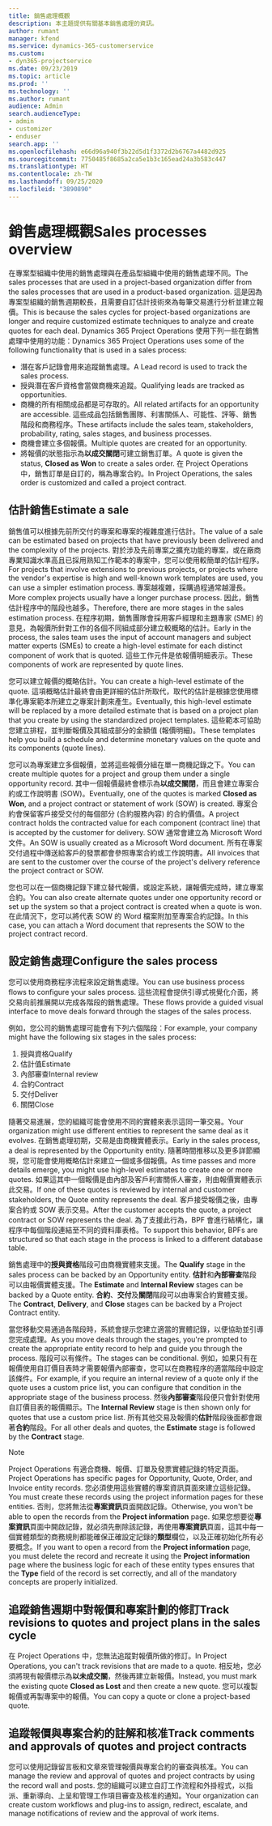 ```yaml
---
title: 銷售處理概觀
description: 本主題提供有關基本銷售處理的資訊。
author: rumant
manager: kfend
ms.service: dynamics-365-customerservice
ms.custom:
- dyn365-projectservice
ms.date: 09/23/2019
ms.topic: article
ms.prod: ''
ms.technology: ''
ms.author: rumant
audience: Admin
search.audienceType:
- admin
- customizer
- enduser
search.app: ''
ms.openlocfilehash: e66d96a940f3b22d5d1f3372d2b6767a4482d925
ms.sourcegitcommit: 7750485f8685a2ca5e1b3c165ead24a3b583c447
ms.translationtype: HT
ms.contentlocale: zh-TW
ms.lasthandoff: 09/25/2020
ms.locfileid: "3890890"
---
```

# <a name="sales-processes-overview"></a><span data-ttu-id="a4c38-103">銷售處理概觀</span><span class="sxs-lookup"><span data-stu-id="a4c38-103">Sales processes overview</span></span>

<span data-ttu-id="a4c38-104">在專案型組織中使用的銷售處理與在產品型組織中使用的銷售處理不同。</span><span class="sxs-lookup"><span data-stu-id="a4c38-104">The sales processes that are used in a project-based organization differ from the sales processes that are used in a product-based organization.</span></span> <span data-ttu-id="a4c38-105">這是因為專案型組織的銷售週期較長，且需要自訂估計技術來為每筆交易進行分析並建立報價。</span><span class="sxs-lookup"><span data-stu-id="a4c38-105">This is because the sales cycles for project-based organizations are longer and require customized estimate techniques to analyze and create quotes for each deal.</span></span> <span data-ttu-id="a4c38-106">Dynamics 365 Project Operations 使用下列一些在銷售處理中使用的功能：</span><span class="sxs-lookup"><span data-stu-id="a4c38-106">Dynamics 365 Project Operations uses some of the following functionality that is used in a sales process:</span></span>

- <span data-ttu-id="a4c38-107">潛在客戶記錄會用來追蹤銷售處理。</span><span class="sxs-lookup"><span data-stu-id="a4c38-107">A Lead record is used to track the sales process.</span></span>
- <span data-ttu-id="a4c38-108">授與潛在客戶資格會當做商機來追蹤。</span><span class="sxs-lookup"><span data-stu-id="a4c38-108">Qualifying leads are tracked as opportunities.</span></span>
- <span data-ttu-id="a4c38-109">商機的所有相關成品都是可存取的。</span><span class="sxs-lookup"><span data-stu-id="a4c38-109">All related artifacts for an opportunity are accessible.</span></span> <span data-ttu-id="a4c38-110">這些成品包括銷售團隊、利害關係人、可能性、評等、銷售階段和商務程序。</span><span class="sxs-lookup"><span data-stu-id="a4c38-110">These artifacts include the sales team, stakeholders, probability, rating, sales stages, and business processes.</span></span>
- <span data-ttu-id="a4c38-111">商機會建立多個報價。</span><span class="sxs-lookup"><span data-stu-id="a4c38-111">Multiple quotes are created for an opportunity.</span></span>
- <span data-ttu-id="a4c38-112">將報價的狀態指示為**以成交關閉**可建立銷售訂單。</span><span class="sxs-lookup"><span data-stu-id="a4c38-112">A quote is given the status, **Closed as Won** to create a sales order.</span></span> <span data-ttu-id="a4c38-113">在 Project Operations 中，銷售訂單是自訂的，稱為專案合約。</span><span class="sxs-lookup"><span data-stu-id="a4c38-113">In Project Operations, the sales order is customized and called a project contract.</span></span>

## <a name="estimate-a-sale"></a><span data-ttu-id="a4c38-114">估計銷售</span><span class="sxs-lookup"><span data-stu-id="a4c38-114">Estimate a sale</span></span>
<span data-ttu-id="a4c38-115">銷售值可以根據先前所交付的專案和專案的複雜度進行估計。</span><span class="sxs-lookup"><span data-stu-id="a4c38-115">The value of a sale can be estimated based on projects that have previously been delivered and the complexity of the projects.</span></span> <span data-ttu-id="a4c38-116">對於涉及先前專案之擴充功能的專案，或在廠商專業知識水準高且已採用熟知工作範本的專案中，您可以使用較簡單的估計程序。</span><span class="sxs-lookup"><span data-stu-id="a4c38-116">For projects that involve extensions to previous projects, or projects where the vendor's expertise is high and well-known work templates are used, you can use a simpler estimation process.</span></span> <span data-ttu-id="a4c38-117">專案越複雜，採購過程通常越漫長。</span><span class="sxs-lookup"><span data-stu-id="a4c38-117">More complex projects usually have a longer purchase process.</span></span> <span data-ttu-id="a4c38-118">因此，銷售估計程序中的階段也越多。</span><span class="sxs-lookup"><span data-stu-id="a4c38-118">Therefore, there are more stages in the sales estimation process.</span></span> <span data-ttu-id="a4c38-119">在程序初期，銷售團隊會採用客戶經理和主題專家 (SME) 的意見，為報價所針對工作的各個不同組成部分建立較概略的估計。</span><span class="sxs-lookup"><span data-stu-id="a4c38-119">Early in the process, the sales team uses the input of account managers and subject matter experts (SMEs) to create a high-level estimate for each distinct component of work that is quoted.</span></span> <span data-ttu-id="a4c38-120">這些工作元件是依報價明細表示。</span><span class="sxs-lookup"><span data-stu-id="a4c38-120">These components of work are represented by quote lines.</span></span> 

<span data-ttu-id="a4c38-121">您可以建立報價的概略估計。</span><span class="sxs-lookup"><span data-stu-id="a4c38-121">You can create a high-level estimate of the quote.</span></span> <span data-ttu-id="a4c38-122">這項概略估計最終會由更詳細的估計所取代，取代的估計是根據您使用標準化專案範本所建立之專案計劃來產生。</span><span class="sxs-lookup"><span data-stu-id="a4c38-122">Eventually, this high-level estimate will be replaced by a more detailed estimate that is based on a project plan that you create by using the standardized project templates.</span></span> <span data-ttu-id="a4c38-123">這些範本可協助您建立排程，並判斷報價及其組成部分的金額值 (報價明細)。</span><span class="sxs-lookup"><span data-stu-id="a4c38-123">These templates help you build a schedule and determine monetary values on the quote and its components (quote lines).</span></span> 

<span data-ttu-id="a4c38-124">您可以為專案建立多個報價，並將這些報價分組在單一商機記錄之下。</span><span class="sxs-lookup"><span data-stu-id="a4c38-124">You can create multiple quotes for a project and group them under a single opportunity record.</span></span> <span data-ttu-id="a4c38-125">其中一個報價最終會標示為**以成交關閉**，而且會建立專案合約或工作說明書 (SOW)。</span><span class="sxs-lookup"><span data-stu-id="a4c38-125">Eventually, one of the quotes is marked **Closed as Won**, and a project contract or statement of work (SOW) is created.</span></span> <span data-ttu-id="a4c38-126">專案合約會保留客戶接受交付的每個部分 (合約服務內容) 的合約價值。</span><span class="sxs-lookup"><span data-stu-id="a4c38-126">A project contract holds the contracted value for each component (contract line) that is accepted by the customer for delivery.</span></span> <span data-ttu-id="a4c38-127">SOW 通常會建立為 Microsoft Word 文件。</span><span class="sxs-lookup"><span data-stu-id="a4c38-127">An SOW is usually created as a Microsoft Word document.</span></span> <span data-ttu-id="a4c38-128">所有在專案交付過程中傳送給客戶的發票都會參照專案合約或工作說明書。</span><span class="sxs-lookup"><span data-stu-id="a4c38-128">All invoices that are sent to the customer over the course of the project's delivery reference the project contract or SOW.</span></span>

<span data-ttu-id="a4c38-129">您也可以在一個商機記錄下建立替代報價，或設定系統，讓報價完成時，建立專案合約。</span><span class="sxs-lookup"><span data-stu-id="a4c38-129">You can also create alternate quotes under one opportunity record or set up the system so that a project contract is created when a quote is won.</span></span> <span data-ttu-id="a4c38-130">在此情況下，您可以將代表 SOW 的 Word 檔案附加至專案合約記錄。</span><span class="sxs-lookup"><span data-stu-id="a4c38-130">In this case, you can attach a Word document that represents the SOW to the project contract record.</span></span>

## <a name="configure-the-sales-process"></a><span data-ttu-id="a4c38-131">設定銷售處理</span><span class="sxs-lookup"><span data-stu-id="a4c38-131">Configure the sales process</span></span>
<span data-ttu-id="a4c38-132">您可以使用商務程序流程來設定銷售處理。</span><span class="sxs-lookup"><span data-stu-id="a4c38-132">You can use business process flows to configure your sales process.</span></span> <span data-ttu-id="a4c38-133">這些流程會提供引導式視覺化介面，將交易向前推展開以完成各階段的銷售處理。</span><span class="sxs-lookup"><span data-stu-id="a4c38-133">These flows provide a guided visual interface to move deals forward through the stages of the sales process.</span></span>

<span data-ttu-id="a4c38-134">例如，您公司的銷售處理可能會有下列六個階段：</span><span class="sxs-lookup"><span data-stu-id="a4c38-134">For example, your company might have the following six stages in the sales process:</span></span>

1. <span data-ttu-id="a4c38-135">授與資格​​</span><span class="sxs-lookup"><span data-stu-id="a4c38-135">Qualify</span></span>
2. <span data-ttu-id="a4c38-136">估計值</span><span class="sxs-lookup"><span data-stu-id="a4c38-136">Estimate</span></span>
3. <span data-ttu-id="a4c38-137">內部審查</span><span class="sxs-lookup"><span data-stu-id="a4c38-137">Internal review</span></span>
4. <span data-ttu-id="a4c38-138">合約</span><span class="sxs-lookup"><span data-stu-id="a4c38-138">Contract</span></span>
5. <span data-ttu-id="a4c38-139">交付</span><span class="sxs-lookup"><span data-stu-id="a4c38-139">Deliver</span></span>
6. <span data-ttu-id="a4c38-140">關閉​​</span><span class="sxs-lookup"><span data-stu-id="a4c38-140">Close</span></span>
 
<span data-ttu-id="a4c38-141">隨著交易進展，您的組織可能會使用不同的實體來表示這同一筆交易。</span><span class="sxs-lookup"><span data-stu-id="a4c38-141">Your organization might use different entities to represent the same deal as it evolves.</span></span> <span data-ttu-id="a4c38-142">在銷售處理初期，交易是由商機實體表示。</span><span class="sxs-lookup"><span data-stu-id="a4c38-142">Early in the sales process, a deal is represented by the Opportunity entity.</span></span> <span data-ttu-id="a4c38-143">隨著時間推移以及更多詳節顯現，您可能會使用概略估計來建立一個或多個報價。</span><span class="sxs-lookup"><span data-stu-id="a4c38-143">As time passes and more details emerge, you might use high-level estimates to create one or more quotes.</span></span> <span data-ttu-id="a4c38-144">如果這其中一個報價是由內部及客戶利害關係人審查，則由報價實體表示此交易。</span><span class="sxs-lookup"><span data-stu-id="a4c38-144">If one of these quotes is reviewed by internal and customer stakeholders, the Quote entity represents the deal.</span></span> <span data-ttu-id="a4c38-145">客戶接受報價之後，由專案合約或 SOW 表示交易。</span><span class="sxs-lookup"><span data-stu-id="a4c38-145">After the customer accepts the quote, a project contract or SOW represents the deal.</span></span> <span data-ttu-id="a4c38-146">為了支援此行為，BPF 會進行結構化，讓程序中每個階段連結至不同的資料庫表格。</span><span class="sxs-lookup"><span data-stu-id="a4c38-146">To support this behavior, BPFs are structured so that each stage in the process is linked to a different database table.</span></span>

<span data-ttu-id="a4c38-147">銷售處理中的**授與資格**階段可由商機實體來支援。</span><span class="sxs-lookup"><span data-stu-id="a4c38-147">The **Qualify** stage in the sales process can be backed by an Opportunity entity.</span></span> <span data-ttu-id="a4c38-148">**估計**和**內部審查**階段可以由報價實體支援。</span><span class="sxs-lookup"><span data-stu-id="a4c38-148">The **Estimate** and **Internal Review** stages can be backed by a Quote entity.</span></span> <span data-ttu-id="a4c38-149">**合約**、**交付**及**關閉**階段可以由專案合約實體支援。</span><span class="sxs-lookup"><span data-stu-id="a4c38-149">The **Contract**, **Delivery**, and **Close** stages can be backed by a Project Contract entity.</span></span>

<span data-ttu-id="a4c38-150">當您移動交易通過各階段時，系統會提示您建立適當的實體記錄，以便協助並引導您完成處理。</span><span class="sxs-lookup"><span data-stu-id="a4c38-150">As you move deals through the stages, you're prompted to create the appropriate entity record to help and guide you through the process.</span></span> <span data-ttu-id="a4c38-151">階段可以有條件。</span><span class="sxs-lookup"><span data-stu-id="a4c38-151">The stages can be conditional.</span></span> <span data-ttu-id="a4c38-152">例如，如果只有在報價使用自訂價目表時才需要報價內部審查，您可以在商務程序的適當階段中設定該條件。</span><span class="sxs-lookup"><span data-stu-id="a4c38-152">For example, if you require an internal review of a quote only if the quote uses a custom price list, you can configure that condition in the appropriate stage of the business process.</span></span> <span data-ttu-id="a4c38-153">然後**內部審查**階段便只會針對使用自訂價目表的報價顯示。</span><span class="sxs-lookup"><span data-stu-id="a4c38-153">The **Internal Review** stage is then shown only for quotes that use a custom price list.</span></span> <span data-ttu-id="a4c38-154">所有其他交易及報價的**估計**階段後面都會跟著**合約**階段。</span><span class="sxs-lookup"><span data-stu-id="a4c38-154">For all other deals and quotes, the **Estimate** stage is followed by the **Contract** stage.</span></span>

> [!NOTE]
> <span data-ttu-id="a4c38-155">Project Operations 有適合商機、報價、訂單及發票實體記錄的特定頁面。</span><span class="sxs-lookup"><span data-stu-id="a4c38-155">Project Operations has specific pages for Opportunity, Quote, Order, and Invoice entity records.</span></span> <span data-ttu-id="a4c38-156">您必須使用這些實體的專案資訊頁面來建立這些記錄。</span><span class="sxs-lookup"><span data-stu-id="a4c38-156">You must create these records using the project information pages for these entities.</span></span> <span data-ttu-id="a4c38-157">否則，您將無法從**專案資訊**頁面開啟記錄。</span><span class="sxs-lookup"><span data-stu-id="a4c38-157">Otherwise, you won't be able to open the records from the **Project information** page.</span></span> <span data-ttu-id="a4c38-158">如果您想要從**專案資訊**頁面中開啟記錄，就必須先刪除該記錄，再使用**專案資訊**頁面，這其中每一個實體類型的商務規則都能確保正確設定記錄的**類型**欄位，以及正確初始化所有必要概念。</span><span class="sxs-lookup"><span data-stu-id="a4c38-158">If you want to open a record from the **Project information** page, you must delete the record and recreate it using the **Project information** page where the business logic for each of these entity types ensures that the **Type** field of the record is set correctly, and all of the mandatory concepts are properly initialized.</span></span>


## <a name="track-revisions-to-quotes-and-project-plans-in-the-sales-cycle"></a><span data-ttu-id="a4c38-159">追蹤銷售週期中對報價和專案計劃的修訂</span><span class="sxs-lookup"><span data-stu-id="a4c38-159">Track revisions to quotes and project plans in the sales cycle</span></span>
<span data-ttu-id="a4c38-160">在 Project Operations 中，您無法追蹤對報價所做的修訂。</span><span class="sxs-lookup"><span data-stu-id="a4c38-160">In Project Operations, you can't track revisions that are made to a quote.</span></span> <span data-ttu-id="a4c38-161">相反地，您必須將現有報價標示為**以未成交關**，然後再建立新報價。</span><span class="sxs-lookup"><span data-stu-id="a4c38-161">Instead, you must mark the existing quote **Closed as Lost** and then create a new quote.</span></span> <span data-ttu-id="a4c38-162">您可以複製報價或再製專案中的報價。</span><span class="sxs-lookup"><span data-stu-id="a4c38-162">You can copy a quote or clone a project-based quote.</span></span>

## <a name="track-comments-and-approvals-of-quotes-and-project-contracts"></a><span data-ttu-id="a4c38-163">追蹤報價與專案合約的註解和核准</span><span class="sxs-lookup"><span data-stu-id="a4c38-163">Track comments and approvals of quotes and project contracts</span></span>
<span data-ttu-id="a4c38-164">您可以使用記錄留言板和文章來管理報價與專案合約的審查與核准。</span><span class="sxs-lookup"><span data-stu-id="a4c38-164">You can manage the review and approval of quotes and project contracts by using the record wall and posts.</span></span> <span data-ttu-id="a4c38-165">您的組織可以建立自訂工作流程和外掛程式，以指派、重新導向、上呈和管理工作項目審查及核准的通知。</span><span class="sxs-lookup"><span data-stu-id="a4c38-165">Your organization can create custom workflows and plug-ins to assign, redirect, escalate, and manage notifications of review and the approval of work items.</span></span>
